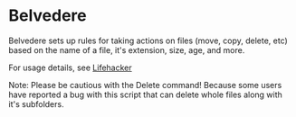 Belvedere
=========

Belvedere sets up rules for taking  actions on files (move, copy, delete, etc) based on the name of a file, it's extension, size, age, and more.

For usage details, see [Lifehacker](http://lifehacker.com/341950/belvedere-automates-your-self+cleaning-pc)

Note: Please be cautious with the Delete command!
Because some users have reported a bug with this script that can delete whole files along with it's subfolders.